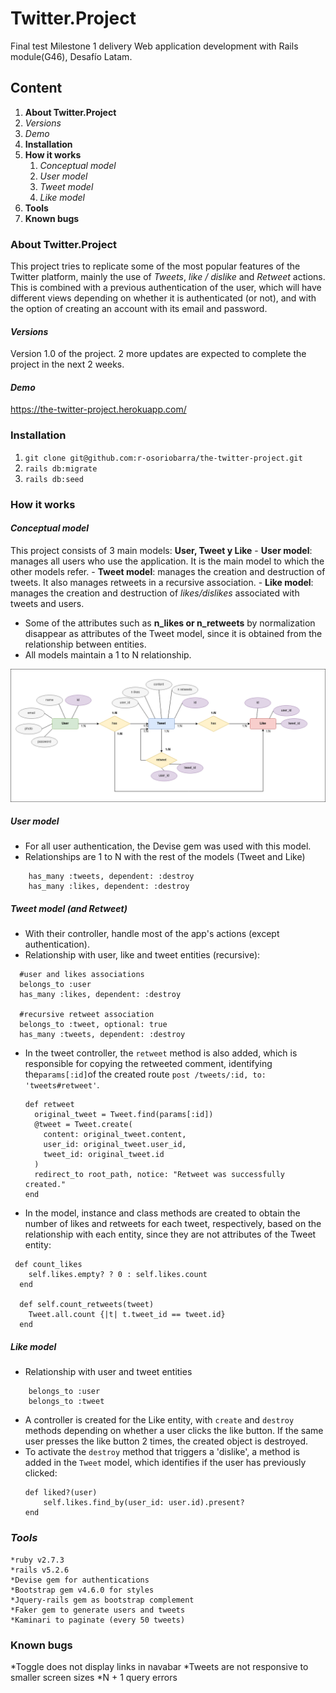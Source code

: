 # Twitter.Project

Final test Milestone 1 delivery Web application development with Rails module(G46), Desafío Latam.

## Content
1. **About Twitter.Project**
  1. *Versions*
  1. *Demo*
1. **Installation**  
1. **How it works**
    1. *Conceptual model*
    1. *User model*
    1. *Tweet model*
    1. *Like model*
1. **Tools**
1. **Known bugs**


### **About Twitter.Project**
This project tries to replicate some of the most popular features of the Twitter platform, mainly the use of *Tweets*, *like / dislike* and *Retweet* actions. This is combined with a previous authentication of the user, which will have different views depending on whether it is authenticated (or not), and with the option of creating an account with its email and password.


#### *Versions*
Version 1.0 of the project. 2 more updates are expected to complete the project in the next 2 weeks.
#### *Demo*
https://the-twitter-project.herokuapp.com/

### **Installation**
  1. `git clone git@github.com:r-osoriobarra/the-twitter-project.git`
  2. `rails db:migrate`
  3. `rails db:seed`

### **How it works**
#### *Conceptual model*

This project consists of 3 main models: **User, Tweet y Like**
    - **User model**: manages all users who use the application. It is the main model to which the other models refer.
    - **Tweet model**: manages the creation and destruction of tweets. It also manages retweets in a recursive association.
    - **Like model**: manages the creation and destruction of *likes/dislikes* associated with tweets and users.

- Some of the attributes such as **n_likes or n_retweets** by normalization disappear as attributes of the Tweet model, since it is obtained from the relationship between entities.
- All models maintain a 1 to N relationship.

![Modelo conceptual](https://github.com/r-osoriobarra/ViajesChile/blob/main/assets/img/twitter_project.png)

##### *User model*
- For all user authentication, the Devise gem was used with this model.
- Relationships are 1 to N with the rest of the models (Tweet and Like)
```
    has_many :tweets, dependent: :destroy
    has_many :likes, dependent: :destroy
```
##### *Tweet model (and Retweet)*
- With their controller, handle most of the app's actions (except authentication).
- Relationship with user, like and tweet entities (recursive):
```
  #user and likes associations
  belongs_to :user
  has_many :likes, dependent: :destroy

  #recursive retweet association
  belongs_to :tweet, optional: true
  has_many :tweets, dependent: :destroy
```
- In the tweet controller, the `retweet` method is also added, which is responsible for copying the retweeted comment, identifying the` params[:id] `of the created route `post /tweets/:id, to: 'tweets#retweet'`.
  ```
  def retweet
    original_tweet = Tweet.find(params[:id])
    @tweet = Tweet.create(
      content: original_tweet.content,
      user_id: original_tweet.user_id,
      tweet_id: original_tweet.id
    )
    redirect_to root_path, notice: "Retweet was successfully created."
  end
  ```
- In the model, instance and class methods are created to obtain the number of likes and retweets for each tweet, respectively, based on the relationship with each entity, since they are not attributes of the Tweet entity:

```
 def count_likes
    self.likes.empty? ? 0 : self.likes.count
  end

  def self.count_retweets(tweet)
    Tweet.all.count {|t| t.tweet_id == tweet.id}
  end
```
##### *Like model*
- Relationship with user and tweet entities
```
    belongs_to :user
    belongs_to :tweet
```
- A controller is created for the Like entity, with `create` and `destroy` methods depending on whether a user clicks the like button. If the same user presses the like button 2 times, the created object is destroyed.
- To activate the `destroy` method that triggers a 'dislike', a method is added in the `Tweet` model, which identifies if the user has previously clicked:
    ```
    def liked?(user)
        self.likes.find_by(user_id: user.id).present?
    end
    ```
### *Tools*
    *ruby v2.7.3
    *rails v5.2.6
    *Devise gem for authentications
    *Bootstrap gem v4.6.0 for styles
    *Jquery-rails gem as bootstrap complement
    *Faker gem to generate users and tweets
    *Kaminari to paginate (every 50 tweets)

### **Known bugs**
  *Toggle does not display links in navabar
  *Tweets are not responsive to smaller screen sizes
  *N + 1 query errors

